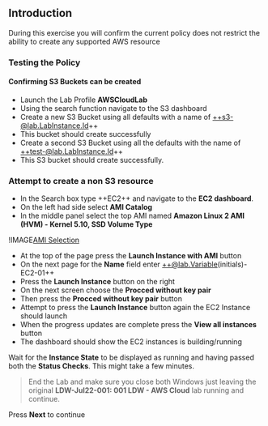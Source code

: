 ## Introduction

During this exercise you will confirm the current policy does not restrict the ability to create any supported AWS resource 

### Testing the Policy

#### Confirming S3 Buckets can be created

- Launch the Lab Profile **AWSCloudLab**
- Using the search function navigate to the S3 dashboard
- Create a new S3 Bucket using all defaults with a name of ++s3-@lab.LabInstance.Id++
- This bucket should create successfully
- Create a second S3 Bucket using all the defaults with the name of ++test-@lab.LabInstance.Id++
- This S3 bucket should create successfully.

### Attempt to create a non S3 resource

- In the Search box type ++EC2++ and navigate to the **EC2 dashboard**.
- On the left had side select **AMI Catalog**
- In the middle panel select the top AMI named **Amazon Linux 2 AMI (HVM) - Kernel 5.10, SSD Volume Type**

!IMAGE[AMI Selection](images/image6.jpg)

- At the top of the page press the **Launch Instance with AMI** button
- On the next page for the **Name** field enter ++@lab.Variable(initials)-EC2-01++
- Press the **Launch Instance** button on the right
- On the next screen choose the **Procced without key pair**
- Then press the **Procced without key pair** button
- Attempt to press the **Launch Instance** button again the EC2 Instance should launch    
- When the progress updates are complete press the **View all instances** button
- The dashboard should show the EC2 instances is building/running  

Wait for the **Instance State** to be displayed as running and having passed both the **Status Checks**.  This might take a few minutes.

> End the Lab and make sure you close both Windows just leaving the original **LDW-Jul22-001: 001 LDW - AWS Cloud** lab running and continue.

Press **Next** to continue

